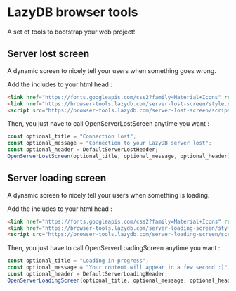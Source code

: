 # LazyDB browser tools
A set of tools to bootstrap your web project!  
  
## Server lost screen
A dynamic screen to nicely tell your users when something goes wrong.  

Add the includes to your html head :
```html
<link href="https://fonts.googleapis.com/css2?family=Material+Icons" rel="stylesheet">
<link href="https://browser-tools.lazydb.com/server-lost-screen/style.css" rel="stylesheet">
<script src="https://browser-tools.lazydb.com/server-lost-screen/script.js"></script>
```
Then, you just have to call OpenServerLostScreen anytime you want :
```javascript
const optional_title = "Connection lost";
const optional_message = "Connection to your LazyDB server lost";
const optional_header = DefaultServerLostHeader;
OpenServerLostScreen(optional_title, optional_message, optional_header);
```

## Server loading screen
A dynamic screen to nicely tell your users when something is loading.

Add the includes to your html head :
```html
<link href="https://fonts.googleapis.com/css2?family=Material+Icons" rel="stylesheet">
<link href="https://browser-tools.lazydb.com/server-loading-screen/style.css" rel="stylesheet">
<script src="https://browser-tools.lazydb.com/server-loading-screen/script.js"></script>
```
Then, you just have to call OpenServerLoadingScreen anytime you want :
```javascript
const optional_title = "Loading in progress";
const optional_message = "Your content will appear in a few second :)";
const optional_header = DefaultServerLoadingHeader;
OpenServerLoadingScreen(optional_title, optional_message, optional_header);
```
